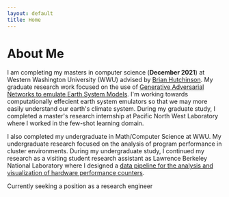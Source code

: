 ```yaml
---
layout: default
title: Home
---
```


# About Me

I am completing my masters in computer science (**December 2021**) at Western Washington University (WWU) advised by [Brian Hutchinson](https://fw.cs.wwu.edu/~hutchib2/hutchresearch.html). My graduate research work focused on the use of [Generative Adversarial Networks to emulate Earth System Models](/project/#gans-for-climate-data-generation). I'm working towards computationally effecient earth system emulators so that we may more easily understand our earth's climate system. During my graduate study, I completed a master's research internship at Pacific North West Laboratory where I worked in the few-shot learning domain.

I also completed my undergraduate in Math/Computer Science at WWU. My undergraduate research focused on the analysis of program performance in cluster environments. During my undergraduate study, I continued my research as a visiting student research assistant as Lawrence Berkeley National Laboratory where I designed a [data pipeline for the analysis and visualization of hardware performance counters](/project/#dashing-analysis-framework-for-performance-counters).

<p class="message">
  Currently seeking a position as a research engineer
</p>
